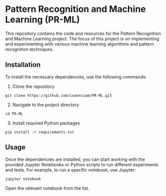 # Pattern Recognition and Machine Learning (PR-ML) 
This repository contains the code and resources for the Pattern Recognition and Machine Learning project. 
The focus of this project is on implementing and experimenting with various machine learning algorithms and pattern recognition techniques. 

## Installation
To install the necessary dependencies, use the following commands: 
1. Clone the repository 
```
git clone https://github.com/ioannisam/PR-ML.git 
```
2. Navigate to the project directory
```
cd PR-ML 
```
3. Install required Python packages 
```
pip install -r requirements.txt 
```

## Usage
Once the dependencies are installed, you can start working with the provided Jupyter Notebooks or Python scripts to run different experiments and tests. For example, to run a specific notebook, use Jupyter:
```
jupyter notebook
```
Open the relevant notebook from the list. 
